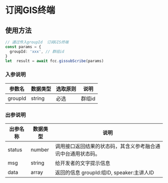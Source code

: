 # 订阅GIS终端

<!-- ## 订阅GIS终端示例

:::preview
demo-preview=../../../components/interface/im/receive.vue
::: -->

## 使用方法

```typescript
// 通过传入groupId  订阅GIS终端
const params = {
  groupId: 'xxx', // 群组id
}
let  result = await fcc.gissubScribe(params)
```
<!-- **入参说明** -->

### 入参说明

| **参数名**  | **数据类型** | **选取原则** | **说明**                                      |
| ----------- | ------------ | ------------ | --------------------------------------------- |
| groupId       | string       | 必选         | 群组id                         |

### 出参说明

| **出参名称** | **数据类型** | **说明**                                                     |
| ------------ | ------------ | ------------------------------------------------------------ |
| status       | number       | 调用接口返回结果的状态码，其含义参考融合通讯中台通用状态码。 |
| msg          | string       | 给开发者的文字提示信息                                       |
| data         | array       | 返回的信息 groupId:组ID, speaker:主讲人ID                    |
